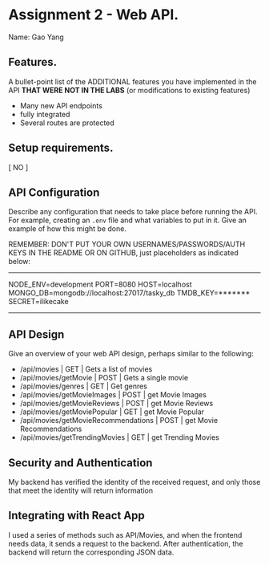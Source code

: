 # Assignment 2 - Web API.

Name: Gao Yang

## Features.

A bullet-point list of the ADDITIONAL features you have implemented in the API **THAT WERE NOT IN THE LABS** (or modifications to existing features)
 
 + Many new API endpoints 
 + fully integrated
 + Several routes are protected


## Setup requirements.

[ NO ]

## API Configuration

Describe any configuration that needs to take place before running the API. For example, creating an `.env` file and what variables to put in it. Give an example of how this might be done.

REMEMBER: DON'T PUT YOUR OWN USERNAMES/PASSWORDS/AUTH KEYS IN THE README OR ON GITHUB, just placeholders as indicated below:

______________________
NODE_ENV=development
PORT=8080
HOST=localhost
MONGO_DB=mongodb://localhost:27017/tasky_db
TMDB_KEY=*******
SECRET=ilikecake
______________________

## API Design
Give an overview of your web API design, perhaps similar to the following: 

- /api/movies | GET | Gets a list of movies 
- /api/movies/getMovie | POST | Gets a single movie 
- /api/movies/genres | GET | Get genres 
- /api/movies/getMovieImages | POST | get Movie Images  
- /api/movies/getMovieReviews | POST | get Movie Reviews
- /api/movies/getMoviePopular | GET | get Movie Popular
- /api/movies/getMovieRecommendations | POST | get Movie Recommendations
- /api/movies/getTrendingMovies | GET | get Trending Movies


## Security and Authentication

My backend has verified the identity of the received request, and only those that meet the identity will return information

## Integrating with React App

I used a series of methods such as API/Movies, and when the frontend needs data, it sends a request to the backend. After authentication, the backend will return the corresponding JSON data.
 
